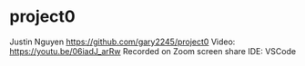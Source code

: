 # project0
Justin Nguyen 
https://github.com/gary2245/project0
Video: https://youtu.be/06iadJ_arRw
Recorded on Zoom screen share 
IDE: VSCode

